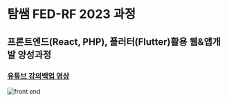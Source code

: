 <h1>탐쌤 FED-RF 2023 과정</h1>
<h2>프론트엔드(React, PHP), 플러터(Flutter)활용 웹&앱개발 양성과정</h2>
<h3>
  <a href="https://www.youtube.com/channel/UCX6SkJ-L1DHBubuQETdBxHw" target="_blank">
  유튜브 강의백업 영상</a>
</h3>
<img src="https://t3.ftcdn.net/jpg/02/92/88/72/360_F_292887204_2wH041phSQo70eqaE9GRqFvn5MmQ4B8w.jpg" alt="front end">
